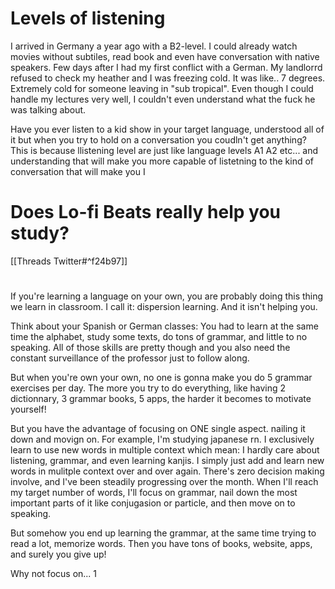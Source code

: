 # Levels of listening
I arrived in Germany a year ago with a B2-level. I could already watch movies without subtiles, read book and even have conversation with native speakers.  Few days after I had my first conflict with a German. My landlorrd refused to check my heather and I was freezing cold. It was like.. 7 degrees. Extremely cold for someone leaving in "sub tropical". 
Even though I could handle my lectures very well, I couldn't even understand what the fuck he was talking about. 

Have you ever listen to a kid show in your target language, understood all of it but when you try to hold on a conversation you coudln't get anything? This is because llistening level are just like language levels A1 A2 etc... and understanding that will make you more capable of listetning to the kind of conversation that will make you
I
# Does Lo-fi Beats really help you study?
[[Threads Twitter#^f24b97]]

# 
If you're learning a language on your own, you are probably doing this thing we learn in classroom. I call it: dispersion learning. And it isn't helping you. 

Think about your Spanish or German classes: You had to learn at the same time the alphabet, study some texts, do tons of grammar, and little to no speaking. All of those skills are pretty though and you also need the constant surveillance of the professor just to follow along. 

But when you're own your own, no one is gonna make you do 5 grammar exercises per day. The more you try to do everything, like having 2 dictionnary, 3 grammar books, 5 apps, the harder it becomes to motivate yourself!

But you have the advantage of focusing on ONE single aspect. nailing it down and movign on. For example, I'm studying japanese rn. I exclusively learn to use new words in multiple context which mean: I hardly care about listening, grammar, and even learning kanjis. 
I simply just add and learn new words in mulitple context over and over again. There's zero decision making involve, and I've been steadily progressing over the month. 
When I'll reach my target number of words,  I'll focus on grammar, nail down the most important parts of it like conjugasion or particle, and then move on to speaking.


But somehow you end up learning the grammar, at the same time trying to read a lot, memorize words. Then you have tons of books, website, apps, and surely you give up! 

Why not focus on... 1